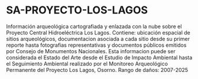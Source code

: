 # SA-PROYECTO-LOS-LAGOS

Información arqueológica cartografiada y enlazada con la nube sobre el Proyecto Central Hidroeléctrica Los Lagos.
Contiene: ubicación espacial de sitios arqueológicos, documentacion asociada a cada sitio desde su primer reporte hasta fotografias representativas y documentos públicos emitidos por Consejo de Monumentos Nacionales.
Esta informacion puede ser considerada el Estado del Arte desde el Estudio de Impacto Ambiental hasta el Seguimiento Ambiental realizado por el Monitoreo Arqueológico Permanente del Proyecto Los Lagos, Osorno.
Rango de daños: 2007-2025
